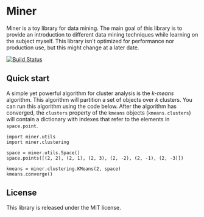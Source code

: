 Miner
=====

Miner is a toy library for data mining. The main goal of this library is to provide an introduction to different data mining techniques while learning on the subject myself. This library isn't optimized for performance nor production use, but this might change at a later date. 

[![Build Status](https://secure.travis-ci.org/joelcox/miner.png?branch=master)](http://travis-ci.org/joelcox/miner)

Quick start
-----------

A simple yet powerful algorithm for cluster analysis is the *k-means* algorithm. This algorithm will partition a set of objects over *k* clusters. You can run this algorithm using the code below. After the algorithm has converged, the `clusters` property of the `kmeans` objects (`kmeans.clusters`) will contain a dictionary with indexes that refer to the elements in `space.point`.

    import miner.utils
    import miner.clustering
    
    space = miner.utils.Space()
    space.points([(2, 2), (2, 1), (2, 3), (2, -2), (2, -1), (2, -3)])
    
    kmeans = miner.clustering.KMeans(2, space)
    kmeans.converge()
    
License
-------
This library is released under the MIT license.
